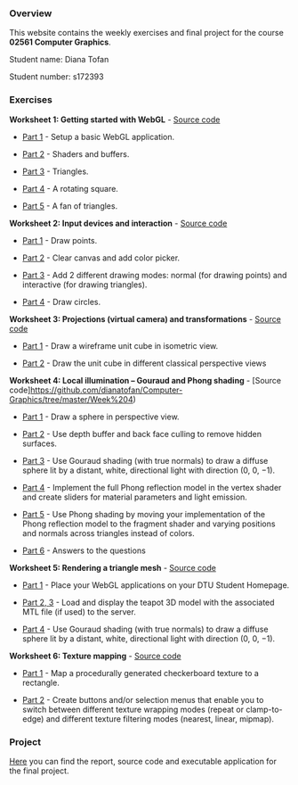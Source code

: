 ### Overview

This website contains the weekly exercises and final project for the course **02561 Computer Graphics**. 

Student name: Diana Tofan

Student number: s172393

### Exercises

**Worksheet 1: Getting started with WebGL** - [Source code](https://github.com/dianatofan/Computer-Graphics/tree/master/Week%201)

* [Part 1](http://htmlpreview.github.io/?https://github.com/dianatofan/Computer-Graphics/blob/master/Week%201/Ex_01/week1part1.html) - Setup a basic WebGL application.

* [Part 2](http://htmlpreview.github.io/?https://github.com/dianatofan/Computer-Graphics/blob/master/Week%201/Ex_02/index.html) - Shaders and buffers.

* [Part 3](http://htmlpreview.github.io/?https://github.com/dianatofan/Computer-Graphics/blob/master/Week%201/EX_03/index.html) - Triangles.

* [Part 4](http://htmlpreview.github.io/?https://github.com/dianatofan/Computer-Graphics/blob/master/Week%201/Ex_04/index.html) - A rotating square.

* [Part 5](http://htmlpreview.github.io/?https://github.com/dianatofan/Computer-Graphics/blob/master/Week%201/Ex_05/index.html) - A fan of triangles.

**Worksheet 2: Input devices and interaction** - [Source code](https://github.com/dianatofan/Computer-Graphics/tree/master/Week%202)

* [Part 1](http://htmlpreview.github.io/?https://github.com/dianatofan/Computer-Graphics/blob/master/Week%202/Ex_01/index.html) - Draw points.

* [Part 2](http://htmlpreview.github.io/?https://github.com/dianatofan/Computer-Graphics/blob/master/Week%202/Ex_02/index.html) - Clear canvas and add color picker.

* [Part 3](http://htmlpreview.github.io/?https://github.com/dianatofan/Computer-Graphics/blob/master/Week%202/Ex_03/index.html) - Add 2 different drawing modes: normal (for drawing points) and interactive (for drawing triangles).

* [Part 4](http://htmlpreview.github.io/?https://github.com/dianatofan/Computer-Graphics/blob/master/Week%202/Ex_4/index.html) - Draw circles.

**Worksheet 3: Projections (virtual camera) and transformations** - [Source code](https://github.com/dianatofan/Computer-Graphics/tree/master/Week%203)

* [Part 1](http://htmlpreview.github.io/?https://github.com/dianatofan/Computer-Graphics/blob/master/Week%203/Part%201/index.html) - Draw a wireframe unit cube in isometric view.

* [Part 2](http://htmlpreview.github.io/?https://github.com/dianatofan/Computer-Graphics/blob/master/Week%203/Part%202/index.html) - Draw the unit cube in different classical perspective views

**Worksheet 4: Local illumination – Gouraud and Phong shading** - [Source code]https://github.com/dianatofan/Computer-Graphics/tree/master/Week%204)

* [Part 1](http://htmlpreview.github.io/?https://github.com/dianatofan/Computer-Graphics/blob/master/Week%204/Part%201/index.html) - Draw a sphere in perspective view.

* [Part 2](http://htmlpreview.github.io/?https://github.com/dianatofan/Computer-Graphics/blob/master/Week%204/Part%202/index.html) - Use depth buffer and back face culling to remove hidden surfaces.

* [Part 3](http://htmlpreview.github.io/?https://github.com/dianatofan/Computer-Graphics/blob/master/Week%204/Part%203/index.html) - Use Gouraud shading (with true normals) to draw a diffuse sphere lit by a distant, white, directional light with direction (0, 0, −1).

* [Part 4](http://htmlpreview.github.io/?https://github.com/dianatofan/Computer-Graphics/blob/master/Week%204/Part%204/index.html) - Implement the full Phong reflection model in the vertex shader and create sliders for material parameters and light emission.

* [Part 5](http://htmlpreview.github.io/?https://github.com/dianatofan/Computer-Graphics/blob/master/Week%204/Part%205/index.html) - Use Phong shading by moving your implementation of the Phong reflection
model to the fragment shader and varying positions and normals across triangles instead of colors.

* [Part 6](https://github.com/dianatofan/Computer-Graphics/blob/master/Week%201/Part%206/answers.txt) - Answers to the questions

**Worksheet 5: Rendering a triangle mesh** - [Source code](https://github.com/dianatofan/Computer-Graphics/tree/master/Week%205)

* [Part 1](http://www.student.dtu.dk/~s172393/) - Place your WebGL applications on your DTU Student Homepage. 

* [Part 2, 3](http://www.student.dtu.dk/~s172393/Computer%20Graphics/Week%205/Part%203/) - Load and display the teapot 3D model with the associated MTL file (if used) to the server.

* [Part 4](http://www.student.dtu.dk/~s172393/Computer%20Graphics/Week%205/Part%204/) - Use Gouraud shading (with true normals) to draw a diffuse sphere lit by a distant, white, directional light with direction (0, 0, −1).

**Worksheet 6: Texture mapping** - [Source code](https://github.com/dianatofan/Computer-Graphics/tree/master/Week%206)

* [Part 1](http://htmlpreview.github.io/?https://github.com/dianatofan/Computer-Graphics/blob/master/Week%206/Exercise%201/index.html) - Map a procedurally generated checkerboard texture to a rectangle.

* [Part 2](http://htmlpreview.github.io/?https://github.com/dianatofan/Computer-Graphics/blob/master/Week%206/Exercise%202/index.html) - Create buttons and/or selection menus that enable you to switch between
different texture wrapping modes (repeat or clamp-to-edge) and different texture filtering modes (nearest, linear, mipmap).

### Project

[Here](https://github.com/dianatofan/Computer-Graphics/tree/master/Final%20project) you can find the report, source code and executable application for the final project.
